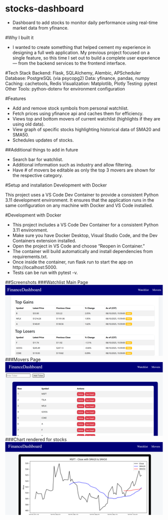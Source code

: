 # stocks-dashboard
- Dashboard to add stocks to monitor daily performance using real-time market data from yfinance.

#Why I built it
- I wanted to create something that helped cement my experience in designing a full web application. My previous project focused on a single feature, so this time I set out to build a complete user experience — from the backend services to the frontend interface.

#Tech Stack
Backend: Flask, SQLAlchemy, Alembic, APScheduler
Database: PostgreSQL (via psycopg2)
Data: yfinance, pandas, numpy
Caching: cachetools, Redis
Visualization: Matplotlib, Plotly
Testing: pytest
Other Tools: python-dotenv for environment configuration

#Features
- Add and remove stock symbols from personal watchlist.
- Fetch prices using yfinance api and caches them for efficiency.
- Views top and bottom movers of current watchlist (highlights if they are using old data).
- View graph of specific stocks highlighting historical data of SMA20 and SMA50.
- Schedules updates of stocks.

##Additional things to add in future
- Search bar for watchlist.
- Additional information such as industry and allow filtering.
- Have # of movers be editable as only the top 3 movers are shown for the respective category.

#Setup and installation
Development with Docker

This project uses a VS Code Dev Container to provide a consistent Python 3.11 development environment.
It ensures that the application runs in the same configuration on any machine with Docker and VS Code installed.

#Development with Docker

- This project includes a VS Code Dev Container for a consistent Python 3.11 environment.
- Make sure you have Docker Desktop, Visual Studio Code, and the Dev Containers extension installed.
- Open the project in VS Code and choose “Reopen in Container.”
- The container will build automatically and install dependencies from requirements.txt.
- Once inside the container, run flask run to start the app on http://localhost:5000.
- Tests can be run with pytest -v.

##Screenshots
###Watchlist Main Page
![Watchlist Page](screenshots/watchlist.png)
###Movers Page
![Movers Page](screenshots/movers.png)
###Chart rendered for stocks
![Chart view](screenshots/chart.png)

